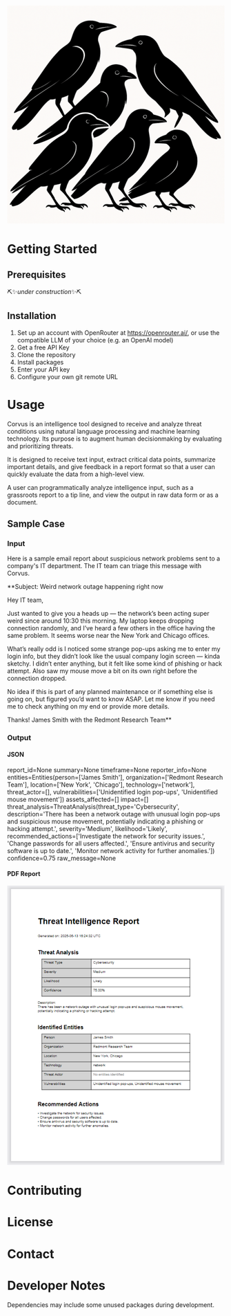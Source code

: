 ![alt text](crow.png)

# Getting Started

## Prerequisites

⛏️✨*under construction*✨⛏️

## Installation

1. Set up an account with OpenRouter at https://openrouter.ai/, or use the compatible LLM of your choice (e.g. an OpenAI model)
2. Get a free API Key
3. Clone the repository
4. Install packages
5. Enter your API key
6. Configure your own git remote URL


# Usage

Corvus is an intelligence tool designed to receive and analyze threat conditions using natural language processing and machine learning technology. Its purpose is to augment human decisionmaking by evaluating and prioritizing threats.

It is designed to receive text input, extract critical data points, summarize important details, and give feedback in a report format so that a user can quickly evaluate the data from a high-level view.

A user can programmatically analyze intelligence input, such as a grassroots report to a tip line, and view the output in raw data form or as a document.

## Sample Case
### Input

Here is a sample email report about suspicious network problems sent to a company's IT department. The IT team can triage this message with Corvus.

>>>
**Subject: Weird network outage happening right now

Hey IT team,

Just wanted to give you a heads up — the network’s been acting super weird since around 10:30 this morning. My laptop keeps dropping connection randomly, and I’ve heard a few others in the office having the same problem. It seems worse near the New York and Chicago offices.

What’s really odd is I noticed some strange pop-ups asking me to enter my login info, but they didn’t look like the usual company login screen — kinda sketchy. I didn’t enter anything, but it felt like some kind of phishing or hack attempt. Also saw my mouse move a bit on its own right before the connection dropped.

No idea if this is part of any planned maintenance or if something else is going on, but figured you’d want to know ASAP. Let me know if you need me to check anything on my end or provide more details.

Thanks!
James Smith with the Redmont Research Team**
>>>

### Output
#### JSON

report_id=None summary=None timeframe=None reporter_info=None entities=Entities(person=['James Smith'], organization=['Redmont Research Team'], location=['New York', 'Chicago'], technology=['network'], threat_actor=[], vulnerabilities=['Unidentified login pop-ups', 'Unidentified mouse movement']) assets_affected=[] impact=[] threat_analysis=ThreatAnalysis(threat_type='Cybersecurity', description='There has been a network outage with unusual login pop-ups and suspicious mouse movement, potentially indicating a phishing or hacking attempt.', severity='Medium', likelihood='Likely', recommended_actions=['Investigate the network for security issues.', 'Change passwords for all users affected.', 'Ensure antivirus and security software is up to date.', 'Monitor network activity for further anomalies.']) confidence=0.75 raw_message=None

#### PDF Report
![alt text](image.png)

# Contributing

# License

# Contact

# Developer Notes

Dependencies may include some unused packages during development.